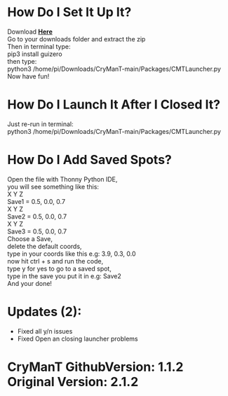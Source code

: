 # How Do I Set It Up It?</br>
Download <a href="https://github.com/RP400/CryManT/archive/refs/heads/main.zip">__Here__</a></br>
Go to your downloads folder and extract the zip</br>
Then in terminal type:</br>
pip3 install guizero</br>
then type:</br>
python3 /home/pi/Downloads/CryManT-main/Packages/CMTLauncher.py</br>
Now have fun!</br>

# How Do I Launch It After I Closed It?</br>
Just re-run in terminal:</br>
python3 /home/pi/Downloads/CryManT-main/Packages/CMTLauncher.py</br>

# How Do I Add Saved Spots?
Open the file with Thonny Python IDE,</br>
you will see something like this:</br>
         X    Y    Z</br>
Save1 = 0.5, 0.0, 0.7</br>
         X    Y    Z</br>
Save2 = 0.5, 0.0, 0.7</br>
         X    Y    Z</br>
Save3 = 0.5, 0.0, 0.7</br>
Choose a Save, </br>
delete the default coords,</br>
type in your coords like this e.g: 3.9, 0.3, 0.0</br>
now hit ctrl + s and run the code,</br>
type y for yes to go to a saved spot,</br>
type in the save you put it in e.g: Save2</br>
And your done!


# Updates __(2)__:</br>
- Fixed all y/n issues</br>
- Fixed Open an closing launcher problems</br>

# CryManT GithubVersion: 1.1.2 Original Version: 2.1.2
